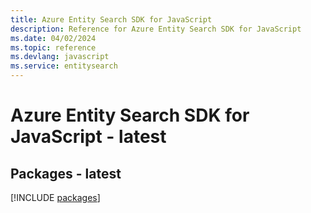 ```yaml
---
title: Azure Entity Search SDK for JavaScript
description: Reference for Azure Entity Search SDK for JavaScript
ms.date: 04/02/2024
ms.topic: reference
ms.devlang: javascript
ms.service: entitysearch
---
```

# Azure Entity Search SDK for JavaScript - latest
## Packages - latest
[!INCLUDE [packages](entity-search-index.md)]